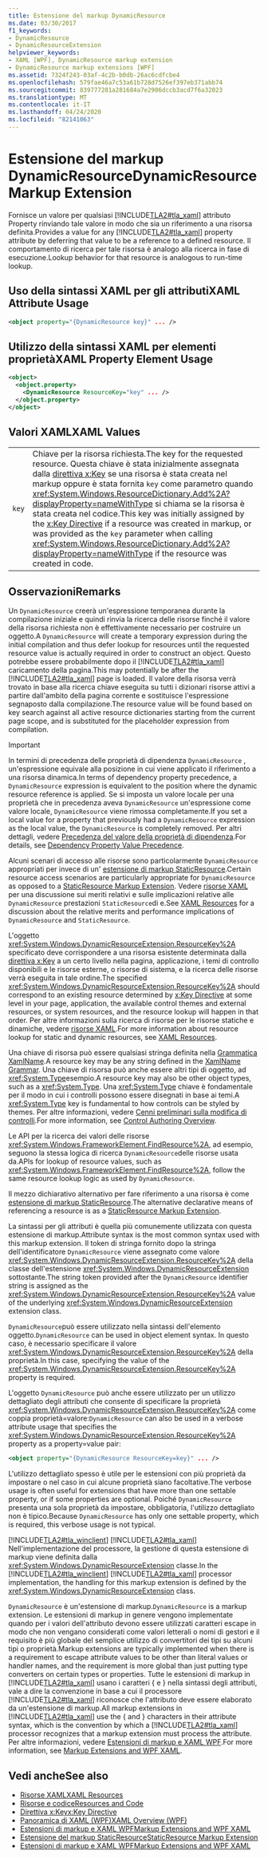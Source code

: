 ```yaml
---
title: Estensione del markup DynamicResource
ms.date: 03/30/2017
f1_keywords:
- DynamicResource
- DynamicResourceExtension
helpviewer_keywords:
- XAML [WPF], DynamicResource markup extension
- DynamicResource markup extensions [WPF]
ms.assetid: 7324f243-03af-4c2b-b0db-26ac6cdfcbe4
ms.openlocfilehash: 579fae46a7c53a61b728d7526ef397eb371abb74
ms.sourcegitcommit: 839777281a281684a7e2906dccb3acd7f6a32023
ms.translationtype: MT
ms.contentlocale: it-IT
ms.lasthandoff: 04/24/2020
ms.locfileid: "82141063"
---
```

# <a name="dynamicresource-markup-extension"></a><span data-ttu-id="3ada9-102">Estensione del markup DynamicResource</span><span class="sxs-lookup"><span data-stu-id="3ada9-102">DynamicResource Markup Extension</span></span>
<span data-ttu-id="3ada9-103">Fornisce un valore per qualsiasi [!INCLUDE[TLA2#tla_xaml](../../../../includes/tla2sharptla-xaml-md.md)] attributo Property rinviando tale valore in modo che sia un riferimento a una risorsa definita.</span><span class="sxs-lookup"><span data-stu-id="3ada9-103">Provides a value for any [!INCLUDE[TLA2#tla_xaml](../../../../includes/tla2sharptla-xaml-md.md)] property attribute by deferring that value to be a reference to a defined resource.</span></span> <span data-ttu-id="3ada9-104">Il comportamento di ricerca per tale risorsa è analogo alla ricerca in fase di esecuzione.</span><span class="sxs-lookup"><span data-stu-id="3ada9-104">Lookup behavior for that resource is analogous to run-time lookup.</span></span>  
  
## <a name="xaml-attribute-usage"></a><span data-ttu-id="3ada9-105">Uso della sintassi XAML per gli attributi</span><span class="sxs-lookup"><span data-stu-id="3ada9-105">XAML Attribute Usage</span></span>  
  
```xml  
<object property="{DynamicResource key}" ... />  
```  
  
## <a name="xaml-property-element-usage"></a><span data-ttu-id="3ada9-106">Utilizzo della sintassi XAML per elementi proprietà</span><span class="sxs-lookup"><span data-stu-id="3ada9-106">XAML Property Element Usage</span></span>  
  
```xml  
<object>  
  <object.property>  
    <DynamicResource ResourceKey="key" ... />  
  </object.property>  
</object>  
```  
  
## <a name="xaml-values"></a><span data-ttu-id="3ada9-107">Valori XAML</span><span class="sxs-lookup"><span data-stu-id="3ada9-107">XAML Values</span></span>  
  
|||  
|-|-|  
|`key`|<span data-ttu-id="3ada9-108">Chiave per la risorsa richiesta.</span><span class="sxs-lookup"><span data-stu-id="3ada9-108">The key for the requested resource.</span></span> <span data-ttu-id="3ada9-109">Questa chiave è stata inizialmente assegnata dalla [direttiva x:Key](../../../desktop-wpf/xaml-services/xkey-directive.md) se una risorsa è stata creata nel markup oppure è stata fornita `key` come parametro quando <xref:System.Windows.ResourceDictionary.Add%2A?displayProperty=nameWithType> si chiama se la risorsa è stata creata nel codice.</span><span class="sxs-lookup"><span data-stu-id="3ada9-109">This key was initially assigned by the [x:Key Directive](../../../desktop-wpf/xaml-services/xkey-directive.md) if a resource was created in markup, or was provided as the `key` parameter when calling <xref:System.Windows.ResourceDictionary.Add%2A?displayProperty=nameWithType> if the resource was created in code.</span></span>|  
  
## <a name="remarks"></a><span data-ttu-id="3ada9-110">Osservazioni</span><span class="sxs-lookup"><span data-stu-id="3ada9-110">Remarks</span></span>  
 <span data-ttu-id="3ada9-111">Un `DynamicResource` creerà un'espressione temporanea durante la compilazione iniziale e quindi rinvia la ricerca delle risorse finché il valore della risorsa richiesta non è effettivamente necessario per costruire un oggetto.</span><span class="sxs-lookup"><span data-stu-id="3ada9-111">A `DynamicResource` will create a temporary expression during the initial compilation and thus defer lookup for resources until the requested resource value is actually required in order to construct an object.</span></span> <span data-ttu-id="3ada9-112">Questo potrebbe essere probabilmente dopo il [!INCLUDE[TLA2#tla_xaml](../../../../includes/tla2sharptla-xaml-md.md)] caricamento della pagina.</span><span class="sxs-lookup"><span data-stu-id="3ada9-112">This may potentially be after the [!INCLUDE[TLA2#tla_xaml](../../../../includes/tla2sharptla-xaml-md.md)] page is loaded.</span></span> <span data-ttu-id="3ada9-113">Il valore della risorsa verrà trovato in base alla ricerca chiave eseguita su tutti i dizionari risorse attivi a partire dall'ambito della pagina corrente e sostituisce l'espressione segnaposto dalla compilazione.</span><span class="sxs-lookup"><span data-stu-id="3ada9-113">The resource value will be found based on key search against all active resource dictionaries starting from the current page scope, and is substituted for the placeholder expression from compilation.</span></span>  
  
> [!IMPORTANT]
> <span data-ttu-id="3ada9-114">In termini di precedenza delle proprietà di dipendenza `DynamicResource` , un'espressione equivale alla posizione in cui viene applicato il riferimento a una risorsa dinamica.</span><span class="sxs-lookup"><span data-stu-id="3ada9-114">In terms of dependency property precedence, a `DynamicResource` expression is equivalent to the position where the dynamic resource reference is applied.</span></span> <span data-ttu-id="3ada9-115">Se si imposta un valore locale per una proprietà che in precedenza aveva `DynamicResource` un'espressione come valore locale, `DynamicResource` viene rimossa completamente.</span><span class="sxs-lookup"><span data-stu-id="3ada9-115">If you set a local value for a property that previously had a `DynamicResource` expression as the local value, the `DynamicResource` is completely removed.</span></span> <span data-ttu-id="3ada9-116">Per altri dettagli, vedere [Precedenza del valore della proprietà di dipendenza](dependency-property-value-precedence.md).</span><span class="sxs-lookup"><span data-stu-id="3ada9-116">For details, see [Dependency Property Value Precedence](dependency-property-value-precedence.md).</span></span>  
  
 <span data-ttu-id="3ada9-117">Alcuni scenari di accesso alle risorse sono particolarmente `DynamicResource` appropriati per invece di un' [estensione di markup StaticResource](staticresource-markup-extension.md).</span><span class="sxs-lookup"><span data-stu-id="3ada9-117">Certain resource access scenarios are particularly appropriate for `DynamicResource` as opposed to a [StaticResource Markup Extension](staticresource-markup-extension.md).</span></span> <span data-ttu-id="3ada9-118">Vedere [risorse XAML](../../../desktop-wpf/fundamentals/xaml-resources-define.md) per una discussione sui meriti relativi e sulle implicazioni relative alle `DynamicResource` prestazioni `StaticResource`di e.</span><span class="sxs-lookup"><span data-stu-id="3ada9-118">See [XAML Resources](../../../desktop-wpf/fundamentals/xaml-resources-define.md) for a discussion about the relative merits and performance implications of `DynamicResource` and `StaticResource`.</span></span>  
  
 <span data-ttu-id="3ada9-119">L'oggetto <xref:System.Windows.DynamicResourceExtension.ResourceKey%2A> specificato deve corrispondere a una risorsa esistente determinata dalla [direttiva x:Key](../../../desktop-wpf/xaml-services/xkey-directive.md) a un certo livello nella pagina, applicazione, i temi di controllo disponibili e le risorse esterne, o risorse di sistema, e la ricerca delle risorse verrà eseguita in tale ordine.</span><span class="sxs-lookup"><span data-stu-id="3ada9-119">The specified <xref:System.Windows.DynamicResourceExtension.ResourceKey%2A> should correspond to an existing resource determined by [x:Key Directive](../../../desktop-wpf/xaml-services/xkey-directive.md) at some level in your page, application, the available control themes and external resources, or system resources, and the resource lookup will happen in that order.</span></span> <span data-ttu-id="3ada9-120">Per altre informazioni sulla ricerca di risorse per le risorse statiche e dinamiche, vedere [risorse XAML](../../../desktop-wpf/fundamentals/xaml-resources-define.md).</span><span class="sxs-lookup"><span data-stu-id="3ada9-120">For more information about resource lookup for static and dynamic resources, see [XAML Resources](../../../desktop-wpf/fundamentals/xaml-resources-define.md).</span></span>  
  
 <span data-ttu-id="3ada9-121">Una chiave di risorsa può essere qualsiasi stringa definita nella [Grammatica XamlName](../../../desktop-wpf/xaml-services/xamlname-grammar.md).</span><span class="sxs-lookup"><span data-stu-id="3ada9-121">A resource key may be any string defined in the [XamlName Grammar](../../../desktop-wpf/xaml-services/xamlname-grammar.md).</span></span> <span data-ttu-id="3ada9-122">Una chiave di risorsa può anche essere altri tipi di oggetto, ad <xref:System.Type>esempio.</span><span class="sxs-lookup"><span data-stu-id="3ada9-122">A resource key may also be other object types, such as a <xref:System.Type>.</span></span> <span data-ttu-id="3ada9-123">Una <xref:System.Type> chiave è fondamentale per il modo in cui i controlli possono essere disegnati in base ai temi.</span><span class="sxs-lookup"><span data-stu-id="3ada9-123">A <xref:System.Type> key is fundamental to how controls can be styled by themes.</span></span> <span data-ttu-id="3ada9-124">Per altre informazioni, vedere [Cenni preliminari sulla modifica di controlli](../controls/control-authoring-overview.md).</span><span class="sxs-lookup"><span data-stu-id="3ada9-124">For more information, see [Control Authoring Overview](../controls/control-authoring-overview.md).</span></span>  
  
 <span data-ttu-id="3ada9-125">Le API per la ricerca dei valori delle risorse <xref:System.Windows.FrameworkElement.FindResource%2A>, ad esempio, seguono la stessa logica di ricerca `DynamicResource`delle risorse usata da.</span><span class="sxs-lookup"><span data-stu-id="3ada9-125">APIs for lookup of resource values, such as <xref:System.Windows.FrameworkElement.FindResource%2A>, follow the same resource lookup logic as used by `DynamicResource`.</span></span>  
  
 <span data-ttu-id="3ada9-126">Il mezzo dichiarativo alternativo per fare riferimento a una risorsa è come [estensione di markup StaticResource](staticresource-markup-extension.md).</span><span class="sxs-lookup"><span data-stu-id="3ada9-126">The alternative declarative means of referencing a resource is as a [StaticResource Markup Extension](staticresource-markup-extension.md).</span></span>  
  
 <span data-ttu-id="3ada9-127">La sintassi per gli attributi è quella più comunemente utilizzata con questa estensione di markup.</span><span class="sxs-lookup"><span data-stu-id="3ada9-127">Attribute syntax is the most common syntax used with this markup extension.</span></span> <span data-ttu-id="3ada9-128">Il token di stringa fornito dopo la stringa dell'identificatore `DynamicResource` viene assegnato come valore <xref:System.Windows.DynamicResourceExtension.ResourceKey%2A> della classe dell'estensione <xref:System.Windows.DynamicResourceExtension> sottostante.</span><span class="sxs-lookup"><span data-stu-id="3ada9-128">The string token provided after the `DynamicResource` identifier string is assigned as the <xref:System.Windows.DynamicResourceExtension.ResourceKey%2A> value of the underlying <xref:System.Windows.DynamicResourceExtension> extension class.</span></span>  
  
 <span data-ttu-id="3ada9-129">`DynamicResource`può essere utilizzato nella sintassi dell'elemento oggetto.</span><span class="sxs-lookup"><span data-stu-id="3ada9-129">`DynamicResource` can be used in object element syntax.</span></span> <span data-ttu-id="3ada9-130">In questo caso, è necessario specificare il valore <xref:System.Windows.DynamicResourceExtension.ResourceKey%2A> della proprietà.</span><span class="sxs-lookup"><span data-stu-id="3ada9-130">In this case, specifying the value of the <xref:System.Windows.DynamicResourceExtension.ResourceKey%2A> property is required.</span></span>  
  
 <span data-ttu-id="3ada9-131">L'oggetto `DynamicResource` può anche essere utilizzato per un utilizzo dettagliato degli attributi che consente di specificare la proprietà <xref:System.Windows.DynamicResourceExtension.ResourceKey%2A> come coppia proprietà=valore:</span><span class="sxs-lookup"><span data-stu-id="3ada9-131">`DynamicResource` can also be used in a verbose attribute usage that specifies the <xref:System.Windows.DynamicResourceExtension.ResourceKey%2A> property as a property=value pair:</span></span>  
  
```xml  
<object property="{DynamicResource ResourceKey=key}" ... />  
```  
  
 <span data-ttu-id="3ada9-132">L'utilizzo dettagliato spesso è utile per le estensioni con più proprietà da impostare o nel caso in cui alcune proprietà siano facoltative.</span><span class="sxs-lookup"><span data-stu-id="3ada9-132">The verbose usage is often useful for extensions that have more than one settable property, or if some properties are optional.</span></span> <span data-ttu-id="3ada9-133">Poiché `DynamicResource` presenta una sola proprietà da impostare, obbligatoria, l'utilizzo dettagliato non è tipico.</span><span class="sxs-lookup"><span data-stu-id="3ada9-133">Because `DynamicResource` has only one settable property, which is required, this verbose usage is not typical.</span></span>  
  
 <span data-ttu-id="3ada9-134">[!INCLUDE[TLA2#tla_winclient](../../../../includes/tla2sharptla-winclient-md.md)] [!INCLUDE[TLA2#tla_xaml](../../../../includes/tla2sharptla-xaml-md.md)] Nell'implementazione del processore, la gestione di questa estensione di markup viene definita dalla <xref:System.Windows.DynamicResourceExtension> classe.</span><span class="sxs-lookup"><span data-stu-id="3ada9-134">In the [!INCLUDE[TLA2#tla_winclient](../../../../includes/tla2sharptla-winclient-md.md)] [!INCLUDE[TLA2#tla_xaml](../../../../includes/tla2sharptla-xaml-md.md)] processor implementation, the handling for this markup extension is defined by the <xref:System.Windows.DynamicResourceExtension> class.</span></span>  
  
 <span data-ttu-id="3ada9-135">`DynamicResource` è un'estensione di markup.</span><span class="sxs-lookup"><span data-stu-id="3ada9-135">`DynamicResource` is a markup extension.</span></span> <span data-ttu-id="3ada9-136">Le estensioni di markup in genere vengono implementate quando per i valori dell'attributo devono essere utilizzati caratteri escape in modo che non vengano considerati come valori letterali o nomi di gestori e il requisito è più globale del semplice utilizzo di convertitori dei tipi su alcuni tipi o proprietà.</span><span class="sxs-lookup"><span data-stu-id="3ada9-136">Markup extensions are typically implemented when there is a requirement to escape attribute values to be other than literal values or handler names, and the requirement is more global than just putting type converters on certain types or properties.</span></span> <span data-ttu-id="3ada9-137">Tutte le estensioni di markup in [!INCLUDE[TLA2#tla_xaml](../../../../includes/tla2sharptla-xaml-md.md)] usano i caratteri { e } nella sintassi degli attributi, vale a dire la convenzione in base a cui il processore [!INCLUDE[TLA2#tla_xaml](../../../../includes/tla2sharptla-xaml-md.md)] riconosce che l'attributo deve essere elaborato da un'estensione di markup.</span><span class="sxs-lookup"><span data-stu-id="3ada9-137">All markup extensions in [!INCLUDE[TLA2#tla_xaml](../../../../includes/tla2sharptla-xaml-md.md)] use the { and } characters in their attribute syntax, which is the convention by which a [!INCLUDE[TLA2#tla_xaml](../../../../includes/tla2sharptla-xaml-md.md)] processor recognizes that a markup extension must process the attribute.</span></span> <span data-ttu-id="3ada9-138">Per altre informazioni, vedere [Estensioni di markup e XAML WPF](markup-extensions-and-wpf-xaml.md).</span><span class="sxs-lookup"><span data-stu-id="3ada9-138">For more information, see [Markup Extensions and WPF XAML](markup-extensions-and-wpf-xaml.md).</span></span>  
  
## <a name="see-also"></a><span data-ttu-id="3ada9-139">Vedi anche</span><span class="sxs-lookup"><span data-stu-id="3ada9-139">See also</span></span>

- [<span data-ttu-id="3ada9-140">Risorse XAML</span><span class="sxs-lookup"><span data-stu-id="3ada9-140">XAML Resources</span></span>](../../../desktop-wpf/fundamentals/xaml-resources-define.md)
- [<span data-ttu-id="3ada9-141">Risorse e codice</span><span class="sxs-lookup"><span data-stu-id="3ada9-141">Resources and Code</span></span>](resources-and-code.md)
- [<span data-ttu-id="3ada9-142">Direttiva x:Key</span><span class="sxs-lookup"><span data-stu-id="3ada9-142">x:Key Directive</span></span>](../../../desktop-wpf/xaml-services/xkey-directive.md)
- [<span data-ttu-id="3ada9-143">Panoramica di XAML (WPF)</span><span class="sxs-lookup"><span data-stu-id="3ada9-143">XAML Overview (WPF)</span></span>](../../../desktop-wpf/fundamentals/xaml.md)
- [<span data-ttu-id="3ada9-144">Estensioni di markup e XAML WPF</span><span class="sxs-lookup"><span data-stu-id="3ada9-144">Markup Extensions and WPF XAML</span></span>](markup-extensions-and-wpf-xaml.md)
- [<span data-ttu-id="3ada9-145">Estensione del markup StaticResource</span><span class="sxs-lookup"><span data-stu-id="3ada9-145">StaticResource Markup Extension</span></span>](staticresource-markup-extension.md)
- [<span data-ttu-id="3ada9-146">Estensioni di markup e XAML WPF</span><span class="sxs-lookup"><span data-stu-id="3ada9-146">Markup Extensions and WPF XAML</span></span>](markup-extensions-and-wpf-xaml.md)
